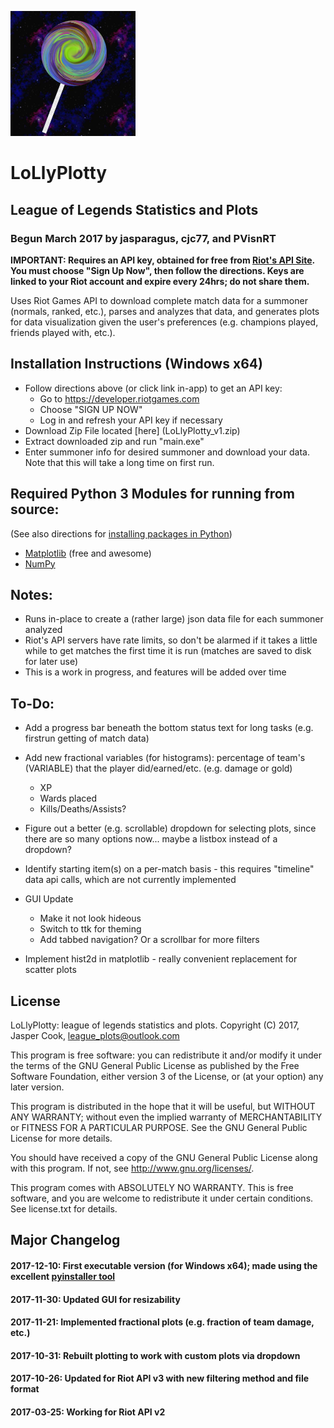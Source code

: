 ![LoLlyPlotty](icon.png)
# LoLlyPlotty
## League of Legends Statistics and Plots
### Begun March 2017 by jasparagus, cjc77, and PVisnRT


**IMPORTANT: Requires an API key, obtained for free from [Riot's API Site](https://developer.riotgames.com "Riot API Site"). You must choose "Sign Up Now", then follow the directions. Keys are linked to your Riot account and expire every 24hrs; do not share them.**

Uses Riot Games API to download complete match data for a summoner (normals, ranked, etc.), parses and analyzes that data, and generates plots for data visualization given the user's preferences (e.g. champions played, friends played with, etc.).

## Installation Instructions (Windows x64)
+ Follow directions above (or click link in-app) to get an API key:
  + Go to https://developer.riotgames.com
  + Choose "SIGN UP NOW"
  + Log in and refresh your API key if necessary
+ Download Zip File located [here] (LoLlyPlotty_v1.zip)
+ Extract downloaded zip and run "main.exe"
+ Enter summoner info for desired summoner and download your data. Note that this will take a long time on first run.
  


## Required Python 3 Modules for running from source:
(See also directions for [installing packages in Python](https://packaging.python.org/tutorials/installing-packages/))
+ [Matplotlib](https://matplotlib.org/) (free and awesome)
+ [NumPy](http://www.numpy.org/)


## Notes:
+ Runs in-place to create a (rather large) json data file for each summoner analyzed
+ Riot's API servers have rate limits, so don't be alarmed if it takes a little while to get matches the first time it is run (matches are saved to disk for later use)
+ This is a work in progress, and features will be added over time


## To-Do:
+ Add a progress bar beneath the bottom status text for long tasks (e.g. firstrun getting of match data)

+ Add new fractional variables (for histograms): percentage of team's (VARIABLE) that the player did/earned/etc. (e.g. damage or gold)
  + XP
  + Wards placed
  + Kills/Deaths/Assists?

+ Figure out a better (e.g. scrollable) dropdown for selecting plots, since there are so many options now... maybe a listbox instead of a dropdown?
  
+ Identify starting item(s) on a per-match basis - this requires "timeline" data api calls, which are not currently implemented

+ GUI Update
  + Make it not look hideous
  + Switch to ttk for theming
  + Add tabbed navigation? Or a scrollbar for more filters

+ Implement hist2d in matplotlib - really convenient replacement for scatter plots

## License
LoLlyPlotty: league of legends statistics and plots.
Copyright (C) 2017, Jasper Cook, league_plots@outlook.com

This program is free software: you can redistribute it and/or modify
it under the terms of the GNU General Public License as published by
the Free Software Foundation, either version 3 of the License, or
(at your option) any later version.

This program is distributed in the hope that it will be useful,
but WITHOUT ANY WARRANTY; without even the implied warranty of
MERCHANTABILITY or FITNESS FOR A PARTICULAR PURPOSE.  See the
GNU General Public License for more details.

You should have received a copy of the GNU General Public License
along with this program.  If not, see <http://www.gnu.org/licenses/>.

This program comes with ABSOLUTELY NO WARRANTY.
This is free software, and you are welcome to redistribute it
under certain conditions. See license.txt for details.

## Major Changelog
#### 2017-12-10: First executable version (for Windows x64); made using the excellent [pyinstaller tool](http://www.pyinstaller.org/)
#### 2017-11-30: Updated GUI for resizability
#### 2017-11-21: Implemented fractional plots (e.g. fraction of team damage, etc.)
#### 2017-10-31: Rebuilt plotting to work with custom plots via dropdown
#### 2017-10-26: Updated for Riot API v3 with new filtering method and file format
#### 2017-03-25: Working for Riot API v2